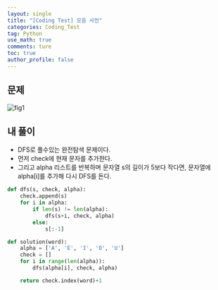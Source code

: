 ```yaml
---
layout: single
title: "[Coding Test] 모음 사전"
categories: Coding_Test
tag: Python
use_math: true
comments: ture
toc: true
author_profile: false
---
```


## 문제

![fig1]({{site.url}}/images/코테/모음사전.png)

## 내 풀이

* DFS로 풀수있는 완전탐색 문제이다.
* 먼저 check에 현재 문자를 추가한다.
* 그리고 alpha 리스트를 반복하며 문자열 s의 길이가 5보다 작다면, 문자열에 alpha[i]를 추가해 다시 DFS를 돈다.

```python
def dfs(s, check, alpha):
    check.append(s)
    for i in alpha:
        if len(s) != len(alpha):
            dfs(s+i, check, alpha)
        else:
            s[:-1]

def solution(word):
    alpha = ['A', 'E', 'I', 'O', 'U']
    check = []
    for i in range(len(alpha)):
        dfs(alpha[i], check, alpha)

    return check.index(word)+1
```
